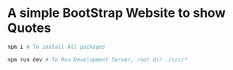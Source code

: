 # A simple BootStrap Website to show Quotes

```bash
npm i # To install All packages

npm run dev # To Run Development Server, root dir ./src/*
```
